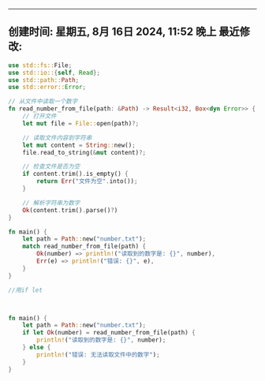 































































































































































































































































































































































































































































































































































































































































































































































































































































































































































































































































































































































































































































































































































































































































































































































































































































































































































































































































































































































































































































































































































































































































































































































































































































































































































































































































































































































































































































































































































































































































































































































































































































































































































































































































































































































































































































































































































































































































































































































































































































































































































































































































































































































































































































































































































































































































































































































































































































































































































































































































































































































































































































































































































































































































































































































































































































































































































































































































































































































































































































































































































































































































































































































































































































































































































































































































































































































































































































































































































































































































































































































































































































































































































































































































































































































































































































































































































































































































































































































































































































































































































































































































































































































































































































































































































































































































































































































































































































































































































































































































































































































































































































































































































































































































































































































































































































































































































































































































































































































































































































































































































































































































































































































































































































































































































































































































































































































































































































































































































































































































































































































































































































































































































































































































































































































































































































































































































































































































































































































































































































































































































































































































































































































































































































































































































































































































































































































































































































































































































































































































































































































































































































































































































































































































































































































































































































































































































































































































































































































































































































































































































































































































































































































































































































































































































































































































































































































































































































































































































































































































































































































































































































































































































































































































































































































































































































































































































































































































































































































































































































































































































































































































































































































































































































































































































































































































































































































































































































































































































































































































































































































































































































































































































































































































































































































































































































































































































































































































































































































































































































































































































































































































































































































































































































































































































































































































































































































































































































































































































































































































































































































































































































































































































































































































































































































































































































































































































































































































































































































































































































































































































































































































































































































































































































































































































































































































































































































































































































































































































































































































































































































































































































































































































































































































































































































































































































































































































































































































































































































































































































































































































































































































































































































































































































































































































































































































































































































































































































































































































































































































































































































































































































































































































































































































































































































































































































































































































































































































































































































































































































































































































































































































































































































































































































































































































































































































































































































































































































































































































































































































































































































































































































































































































































































































































































































































































































































































































































































































































































































































































































































































































































































































































































































































































































































































































































































































































































































































































































































































































































































































































































































































































































































































































































































































































































































































































































































































































































































































































































































































































































































































































































































































































































































































































































































































































































































































































































































































































































































































































































































































































































































































































































































































































































































































































































































































































































































































































































































































































































































































































































































































































































































































































































































































































































































































































































































































































































































































































































































































































































































































































































































































































































































































































































































































































































































































































































































































































































































































































































































































































































































































































































































































































































































































































































































































































































































































































































































































































































































































































































































































































































































































































































































































































































































































































































































































































































































































































































































































































































































































































































































































































































































































































































































































































































































































































































































































































































































































































































































































































































































































































































































































































































































































































































































































































































































































































































































































































































































































































































































































































































































































































































































































































































































































































































































































































































































































































































































































































































































































































































































































































































































































































































































































































































































































































































































































































































































































































































































































































































































































































































































































































































































































































































































































































































































































































































































































































































































































































































































































































































































































































































































































































































































































































































































































































































































































































































































































































































































































































































































































































































































































































































































































































































































































































































































































































































































































































































































































































































































































































































































































































































































































































































































































































































































































































































































































































































































































































































































































































































































































































































































































































































































































































































































































































































































































































































































































































































































































































































































































































































































































































































































































































































































































































































































































































































































































































































































































































































































































































































































































































































































































































































































































































































































































































































































































































































































































































































































































































































































































































































































































































































































































































































































































































































































































































































































































































































































































































































































































































































































































































































































































































































































































































































































































































































































































































































































































































































































































































































































































































































































































































































































































































































































































































































































































































































































































































































































































































































































































































































































































































































































































































































































































































































































































































































































































































































































































































































































































































































































































































































































































































































































































































































































































































































































































































































































































































































































































































































































































































































































































































































































































































































































































































































































































































































































































































































































































































































































































































































































































































































































































































































































































































































































































































































































































































































































































































































































































































































































































































































































































































































































































































































































































































































































































































































































































































































































































































































































































































































































































































































































































































































































































































































































































































































































































































































































































































































































































































































































































































































































































































































































































































































































































































































































































































































































































































































































































































































































































































































































































































































































































































































































































































































































































































































































































































































































































































































































































































































































































































































































































































































































































































































































































































































































































































































































































































































































































































































































































































































































































































































































































































































































































































































































































































































































































































































































































































































































































































































































































































































































































































































































































































































































































































































































































































































































































































































































































































































































































































































































































































































































































































































































































































































































































































































































































































































































































































































































































































































































































































































































































































































































































































































































































































































































































































































































































































































































































































































































































































































































































































































































































































































































































































































































































































































































































































































































































































































































































































































































































































































































































































































































































































































































































































































































































































































































































































































































































































































































































































































































































































































































































































































































































































































































































































































































































































































































































































































































































































































































































































































































































































































































































































































































































































































































































































































































































































































































































































































































































































































































































































































































































































































































































































































































































































































































































































































































































































































































































































































































































































































































































































































































































































































































































































































































































































































































































































































































































































































































































































































































































































































































































































































































































































































































































































































































































































































































































































































































































































































































































































































































































































































































































































































































































































































































































































































































































































































































































































































































































































































































































































































































































































































































































































































































































































































































































































































































































































































































































































































































































































































































































































































































































































































































































































































































































































































































































































































































































































































































































































































































































































































































































































































































































































































































































































































































































































































































































































































































































































































































































































































































































































































































































































































































































































































































































































































































































































































































































































































































































































































































































































































































































































































































































































































































































































































































































































































































































































































































































































































































































































































































































































































































































































































































































































































































































































































































































































































































































































































































































































































































































































































































































































































































































































































































































































































































































































































































































































































































































































































































































































































































































































































































































































































































































































































































































































































































































































































































































































































































































































































































































































































































































































































































































































































































































































































































































































































































































































































































































































































































































































































































































































































































































































































































































































































































































































































































































































































































































































































































































































































































































































































































































































































































































































































































































































































































































































































































































































































































































































































































































































































































































































































































































































































































































































































































































































































































































































































































































































































































































































































































































































































































































































































































































































































































































































































































































































































































































































































































































































































































































































































































































































































































































































































































































































































































































































































































































































































































































































































































































































































































































































































































































































































































































































































































































































































































































































































































































































































































































































































































































































































































































































































































































































































































































































































































































































































































































































































































































































































































































































































































































































































































































































































































































































































































































































































































































































































































































































































































































































































































































































































































































































































































































































































































































































































































































































































































































































































































































































































































































































































































































































































































































































































































































































































































































































































































































































































































































































































































































































































































































































































































































































































































































































































































































































































































































































































































































































































































































































































































































































































































































































































































































































































































































































































































































































































































































































































































































































































































































































































































































































































































































































































































































































































































































































































































































































































































































































































































































































































































































































































































































































































































































































































































































































































































































































































































































































































































































































































































































































































































































































































































































































































































































































































































































































































































































































































































































































































































































































































































































































































































































































































































































































































































































































































































































































































































































































































































































































































































































































































































































































































































































































































































































































































































































































































































































































































































































































































































































































































































































































































































































































































































































































































































































































































































































































































































































































































































































































































































































































































































































































































































































































































































































































































































































































































































































































































































































































































































































































































































































































































































































































































































































































































































































































































































































































































































































































































































































































































































































































































































































































































































































































































































































































































































































































































































































































































































































































































































































































































































































































































































































































































































































































































































































































































































































































































































































































































































































































































































































































































































































































































































































































































































































































































































































































































































































































































































































































































































































































































































































































































































































































































































































































































































































































































































































































































































































































































































































































































































































































































































































































































































































































































































































































































































































































































































































---
创建时间: 星期五, 8月 16日 2024, 11:52 晚上
最近修改: 
---



```rust
use std::fs::File;
use std::io::{self, Read};
use std::path::Path;
use std::error::Error;

// 从文件中读取一个数字
fn read_number_from_file(path: &Path) -> Result<i32, Box<dyn Error>> {
    // 打开文件
    let mut file = File::open(path)?;

    // 读取文件内容到字符串
    let mut content = String::new();
    file.read_to_string(&mut content)?;

    // 检查文件是否为空
    if content.trim().is_empty() {
        return Err("文件为空".into());
    }

    // 解析字符串为数字
    Ok(content.trim().parse()?)
}

fn main() {
    let path = Path::new("number.txt");
    match read_number_from_file(path) {
        Ok(number) => println!("读取到的数字是: {}", number),
        Err(e) => println!("错误: {}", e),
    }
}

//用if let



fn main() {
    let path = Path::new("number.txt");
    if let Ok(number) = read_number_from_file(path) {
        println!("读取到的数字是: {}", number);
    } else {
        println!("错误: 无法读取文件中的数字");
    }
}






